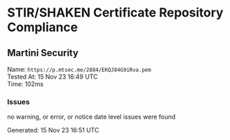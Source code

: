 # STIR/SHAKEN Certificate Repository Compliance

## Martini Security

Name: `https://p.mtsec.me/2884/EKQJ84G9iRva.pem`\
Tested At: 15 Nov 23 16:49 UTC\
Time: 102ms

### Issues

no warning, or error, or notice date level issues were found

Generated: 15 Nov 23 16:51 UTC